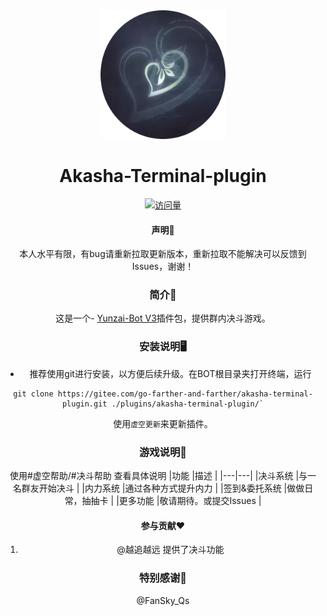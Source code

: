 <div align="center">

<img width="200" src="resources/虚空终端.png">

<h1 align="center">Akasha-Terminal-plugin</h1>

<div align="center">

[![访问量](https://profile-counter.glitch.me/akasha-terminal-plugin/count.svg)](https://gitee.com/go-farther-and-farther/akasha-terminal-plugin)

#### 声明📣
本人水平有限，有bug请重新拉取更新版本，重新拉取不能解决可以反馈到Issues，谢谢！

### 简介📖

这是一个- [Yunzai-Bot V3](https://github.com/Le-niao/Yunzai-Bot)插件包，提供群内决斗游戏。

### 安装说明🖥️

- 推荐使用git进行安装，以方便后续升级。在BOT根目录夹打开终端，运行

```base
git clone https://gitee.com/go-farther-and-farther/akasha-terminal-plugin.git ./plugins/akasha-terminal-plugin/`
```

使用`虚空更新`来更新插件。

### 游戏说明🌈
使用#虚空帮助/#决斗帮助 查看具体说明
|功能   |描述   |
|---|---|
|决斗系统   |与一名群友开始决斗   |
|内力系统   |通过各种方式提升内力   |
|签到&委托系统   |做做日常，抽抽卡   |
|更多功能   |敬请期待。或提交Issues   |

#### 参与贡献❤️

1.  @越追越远 提供了决斗功能

### 特别感谢🌱

@FanSky_Qs